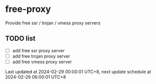 
# free-proxy
Provide free ssr / trojan / vmess proxy servers


## TODO list
- [ ] add free ssr proxy server
- [ ] add free trojan proxy server
- [ ] add free vmess proxy server

Last updated at 2024-02-29 00:00:01 UTC+8, next update schedule at 2024-02-29 06:00:01 UTC+8

